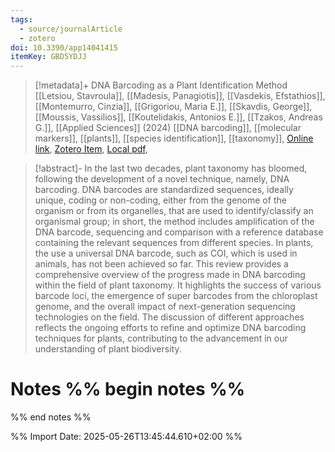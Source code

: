 ```yaml
---
tags:
  - source/journalArticle
  - zotero
doi: 10.3390/app14041415
itemKey: GBD5YDJJ
---
```

>[!metadata]+
> DNA Barcoding as a Plant Identification Method
> [[Letsiou, Stavroula]], [[Madesis, Panagiotis]], [[Vasdekis, Efstathios]], [[Montemurro, Cinzia]], [[Grigoriou, Maria E.]], [[Skavdis, George]], [[Moussis, Vassilios]], [[Koutelidakis, Antonios E.]], [[Tzakos, Andreas G.]], 
> [[Applied Sciences]] (2024)
> [[DNA barcoding]], [[molecular markers]], [[plants]], [[species identification]], [[taxonomy]], 
> [Online link](https://www.mdpi.com/2076-3417/14/4/1415), [Zotero Item](zotero://select/library/items/GBD5YDJJ), [Local pdf](file://C:/Users/aburg/Documents/references/zotero/storage/85G6G9JX/Letsiou2024_DNABarcoding.pdf), 

>[!abstract]-
>In the last two decades, plant taxonomy has bloomed, following the development of a novel technique, namely, DNA barcoding. DNA barcodes are standardized sequences, ideally unique, coding or non-coding, either from the genome of the organism or from its organelles, that are used to identify/classify an organismal group; in short, the method includes amplification of the DNA barcode, sequencing and comparison with a reference database containing the relevant sequences from different species. In plants, the use a universal DNA barcode, such as COI, which is used in animals, has not been achieved so far. This review provides a comprehensive overview of the progress made in DNA barcoding within the field of plant taxonomy. It highlights the success of various barcode loci, the emergence of super barcodes from the chloroplast genome, and the overall impact of next-generation sequencing technologies on the field. The discussion of different approaches reflects the ongoing efforts to refine and optimize DNA barcoding techniques for plants, contributing to the advancement in our understanding of plant biodiversity.

# Notes %% begin notes %%

%% end notes %%




%% Import Date: 2025-05-26T13:45:44.610+02:00 %%
